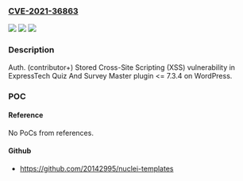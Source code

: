 ### [CVE-2021-36863](https://cve.mitre.org/cgi-bin/cvename.cgi?name=CVE-2021-36863)
![](https://img.shields.io/static/v1?label=Product&message=Quiz%20And%20Survey%20Master%20(WordPress%20plugin)&color=blue)
![](https://img.shields.io/static/v1?label=Version&message=%3C%3D%207.3.4%3C%3D%207.3.4%20&color=brighgreen)
![](https://img.shields.io/static/v1?label=Vulnerability&message=CWE-79%20Cross-site%20Scripting%20(XSS)&color=brighgreen)

### Description

Auth. (contributor+) Stored Cross-Site Scripting (XSS) vulnerability in ExpressTech Quiz And Survey Master plugin <= 7.3.4 on WordPress.

### POC

#### Reference
No PoCs from references.

#### Github
- https://github.com/20142995/nuclei-templates

